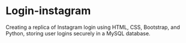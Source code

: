 # Login-instagram
Creating a replica of Instagram login using HTML, CSS, Bootstrap, and Python, storing user logins securely in a MySQL database.

